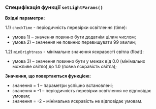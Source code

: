 ### Специфікація функції `setLightParams()`
**Вхідні параметри:**

1.1) `checkTime` - періодичність перевірки освітлення (time):
- умова 1) – значення повинно бути додатнім цілим числом;
- умова 2) – значення не повинно перевищувати 99 хвилин;
  
1.2) `minBrightness` - мінімальне значення яскравості світла (float):
- умова 3) – значення повинно бути у межах від 0.0 (мінімально можливе світло) до 1.0 (повна яскравість світла);
  
**Значення, що повертаються функцією:**
- значення = 1 – параметри успішно встановлені;
- значення = -1 – періодичність перевірки освітлення не відповідає умовам;
- значення = -2 – мінімальна яскравість не відповідає умовам.
